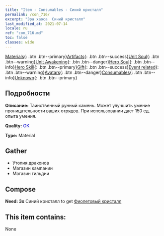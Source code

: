```yaml
---
title: "Item - Consumables - Синий кристалл"
permalink: /con_716/
excerpt: "Эра хаоса  Синий кристалл"
last_modified_at: 2021-07-14
locale: ru
ref: "con_716.md"
toc: false
classes: wide
---
```

 [Materials](/ItemsRU/){: .btn .btn--primary}[Artifacts](/ItemsRU/Artifacts/){: .btn .btn--success}[Unit Soul](/ItemsRU/UnitSoul/){: .btn .btn--warning}[Unit Awakening](/ItemsRU/UnitAwakening/){: .btn .btn--danger}[Hero Soul](/ItemsRU/HeroSoul/){: .btn .btn--info}[Hero Skill](/ItemsRU/HeroSkill/){: .btn .btn--primary}[Gift](/ItemsRU/Gift/){: .btn .btn--success}[Event related](/ItemsRU/Events/){: .btn .btn--warning}[Avatars](/ItemsRU/Avatars/){: .btn .btn--danger}[Consumables](/ItemsRU/Consumables/){: .btn .btn--info}[Unknown](/ItemsRU/Unknown/){: .btn .btn--primary}

## Подробности
 **Описание:** Таинственный рунный камень. Может улучшить умение проницательности ваших отрядов. При использовании дает 150 ед. опыта умения.

 **Quality:** <span style="color: #0000CD">OK</span>

 **Type:** Material

## Gather

*    Утопия драконов 
*    Магазин кампании 
*    Магазин гильдии 

## Compose

 **Need: 3x** Синий кристалл to get [Фиолетовый кристалл](/ItemsRU/con_720/)

## This item contains:

  None

